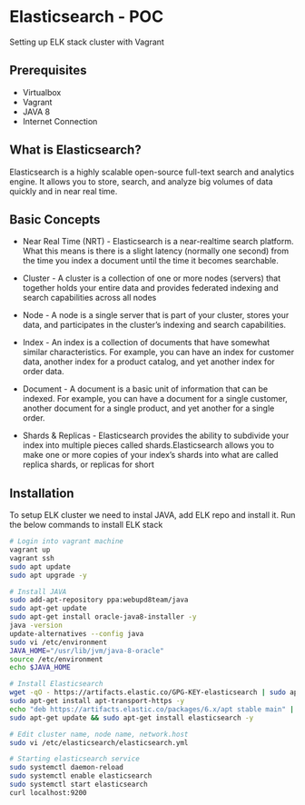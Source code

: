# Elasticsearch - POC
Setting up ELK stack cluster with Vagrant

## Prerequisites

* Virtualbox
* Vagrant
* JAVA 8
* Internet Connection

## What is Elasticsearch?

Elasticsearch is a highly scalable open-source full-text search and analytics engine. It allows you to store, search, and analyze big volumes of data quickly and in near real time.

## Basic Concepts

* Near Real Time (NRT) - Elasticsearch is a near-realtime search platform. What this means is there is a slight latency (normally one second) from the time you index a document until the time it becomes searchable.

* Cluster - A cluster is a collection of one or more nodes (servers) that together holds your entire data and provides federated indexing and search capabilities across all nodes

* Node - A node is a single server that is part of your cluster, stores your data, and participates in the cluster’s indexing and search capabilities.

* Index - An index is a collection of documents that have somewhat similar characteristics. For example, you can have an index for customer data, another index for a product catalog, and yet another index for order data.

* Document - A document is a basic unit of information that can be indexed. For example, you can have a document for a single customer, another document for a single product, and yet another for a single order.

* Shards & Replicas - Elasticsearch provides the ability to subdivide your index into multiple pieces called shards.Elasticsearch allows you to make one or more copies of your index’s shards into what are called replica shards, or replicas for short

## Installation

To setup ELK cluster we need to instal JAVA, add ELK repo and install it. Run the below commands to install ELK stack

```bash
# Login into vagrant machine
vagrant up
vagrant ssh
sudo apt update
sudo apt upgrade -y

# Install JAVA
sudo add-apt-repository ppa:webupd8team/java
sudo apt-get update
sudo apt-get install oracle-java8-installer -y
java -version
update-alternatives --config java
sudo vi /etc/environment
JAVA_HOME="/usr/lib/jvm/java-8-oracle"
source /etc/environment
echo $JAVA_HOME

# Install Elasticsearch
wget -qO - https://artifacts.elastic.co/GPG-KEY-elasticsearch | sudo apt-key add -
sudo apt-get install apt-transport-https -y
echo "deb https://artifacts.elastic.co/packages/6.x/apt stable main" | sudo tee -a /etc/apt/sources.list.d/elastic-6.x.list
sudo apt-get update && sudo apt-get install elasticsearch -y

# Edit cluster name, node name, network.host 
sudo vi /etc/elasticsearch/elasticsearch.yml

# Starting elasticsearch service
sudo systemctl daemon-reload
sudo systemctl enable elasticsearch
sudo systemctl start elasticsearch
curl localhost:9200
```

